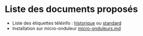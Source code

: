 # Liste des documents proposés
- Liste des étiquettes téléinfo : [historique](./tic_historique.md) ou [standard](./tic_standard.md)
- Installation sur micro-onduleur [micro-onduleurs.md](./micro-onduleurs.md)
